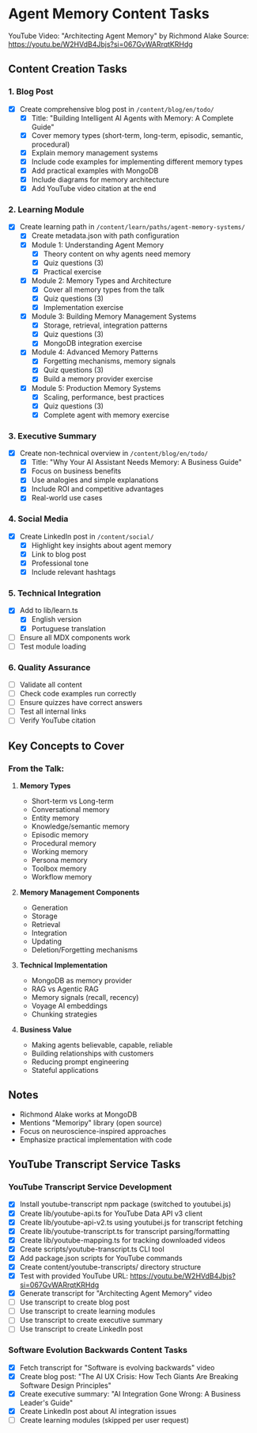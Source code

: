 # Agent Memory Content Tasks

YouTube Video: "Architecting Agent Memory" by Richmond Alake
Source: https://youtu.be/W2HVdB4Jbjs?si=067GvWARrqtKRHdg

## Content Creation Tasks

### 1. Blog Post
- [x] Create comprehensive blog post in `/content/blog/en/todo/`
  - [x] Title: "Building Intelligent AI Agents with Memory: A Complete Guide"
  - [x] Cover memory types (short-term, long-term, episodic, semantic, procedural)
  - [x] Explain memory management systems
  - [x] Include code examples for implementing different memory types
  - [x] Add practical examples with MongoDB
  - [x] Include diagrams for memory architecture
  - [x] Add YouTube video citation at the end

### 2. Learning Module
- [x] Create learning path in `/content/learn/paths/agent-memory-systems/`
  - [x] Create metadata.json with path configuration
  - [x] Module 1: Understanding Agent Memory
    - [x] Theory content on why agents need memory
    - [x] Quiz questions (3)
    - [x] Practical exercise
  - [x] Module 2: Memory Types and Architecture
    - [x] Cover all memory types from the talk
    - [x] Quiz questions (3)
    - [x] Implementation exercise
  - [x] Module 3: Building Memory Management Systems
    - [x] Storage, retrieval, integration patterns
    - [x] Quiz questions (3)
    - [x] MongoDB integration exercise
  - [x] Module 4: Advanced Memory Patterns
    - [x] Forgetting mechanisms, memory signals
    - [x] Quiz questions (3)
    - [x] Build a memory provider exercise
  - [x] Module 5: Production Memory Systems
    - [x] Scaling, performance, best practices
    - [x] Quiz questions (3)
    - [x] Complete agent with memory exercise

### 3. Executive Summary
- [x] Create non-technical overview in `/content/blog/en/todo/`
  - [x] Title: "Why Your AI Assistant Needs Memory: A Business Guide"
  - [x] Focus on business benefits
  - [x] Use analogies and simple explanations
  - [x] Include ROI and competitive advantages
  - [x] Real-world use cases

### 4. Social Media
- [x] Create LinkedIn post in `/content/social/`
  - [x] Highlight key insights about agent memory
  - [x] Link to blog post
  - [x] Professional tone
  - [x] Include relevant hashtags

### 5. Technical Integration
- [x] Add to lib/learn.ts
  - [x] English version
  - [x] Portuguese translation
- [ ] Ensure all MDX components work
- [ ] Test module loading

### 6. Quality Assurance
- [ ] Validate all content
- [ ] Check code examples run correctly
- [ ] Ensure quizzes have correct answers
- [ ] Test all internal links
- [ ] Verify YouTube citation

## Key Concepts to Cover

### From the Talk:
1. **Memory Types**
   - Short-term vs Long-term
   - Conversational memory
   - Entity memory
   - Knowledge/semantic memory
   - Episodic memory
   - Procedural memory
   - Working memory
   - Persona memory
   - Toolbox memory
   - Workflow memory

2. **Memory Management Components**
   - Generation
   - Storage
   - Retrieval
   - Integration
   - Updating
   - Deletion/Forgetting mechanisms

3. **Technical Implementation**
   - MongoDB as memory provider
   - RAG vs Agentic RAG
   - Memory signals (recall, recency)
   - Voyage AI embeddings
   - Chunking strategies

4. **Business Value**
   - Making agents believable, capable, reliable
   - Building relationships with customers
   - Reducing prompt engineering
   - Stateful applications

## Notes
- Richmond Alake works at MongoDB
- Mentions "Memoripy" library (open source)
- Focus on neuroscience-inspired approaches
- Emphasize practical implementation with code

## YouTube Transcript Service Tasks

### YouTube Transcript Service Development
- [x] Install youtube-transcript npm package (switched to youtubei.js)
- [x] Create lib/youtube-api.ts for YouTube Data API v3 client
- [x] Create lib/youtube-api-v2.ts using youtubei.js for transcript fetching
- [x] Create lib/youtube-transcript.ts for transcript parsing/formatting
- [x] Create lib/youtube-mapping.ts for tracking downloaded videos
- [x] Create scripts/youtube-transcript.ts CLI tool
- [x] Add package.json scripts for YouTube commands
- [x] Create content/youtube-transcripts/ directory structure
- [x] Test with provided YouTube URL: https://youtu.be/W2HVdB4Jbjs?si=067GvWARrqtKRHdg
- [x] Generate transcript for "Architecting Agent Memory" video
- [ ] Use transcript to create blog post
- [ ] Use transcript to create learning modules
- [ ] Use transcript to create executive summary
- [ ] Use transcript to create LinkedIn post

### Software Evolution Backwards Content Tasks
- [x] Fetch transcript for "Software is evolving backwards" video
- [x] Create blog post: "The AI UX Crisis: How Tech Giants Are Breaking Software Design Principles"
- [x] Create executive summary: "AI Integration Gone Wrong: A Business Leader's Guide"
- [x] Create LinkedIn post about AI integration issues
- [ ] Create learning modules (skipped per user request)